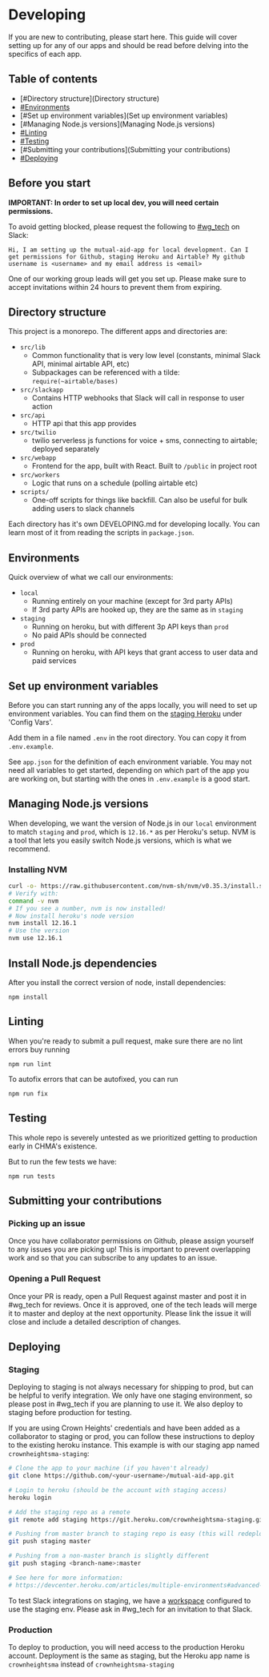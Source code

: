 # Developing
If you are new to contributing, please start here. This guide will cover setting up for any of our apps and should be read before delving into the specifics of each app.

## Table of contents
- [#Directory structure](Directory structure)
- [#Environments](Environments)
- [#Set up environment variables](Set up environment variables)
- [#Managing Node.js versions](Managing Node.js versions)
- [#Linting](Linting)
- [#Testing](Testing)
- [#Submitting your contributions](Submitting your contributions)
- [#Deploying](Deploying)

## Before you start
**IMPORTANT: In order to set up local dev, you will need certain permissions.**

To avoid getting blocked, please request the following to [#wg_tech](https://crownheightsmutualaid.slack.com/archives/C010AUQ6DFD) on Slack:

```
Hi, I am setting up the mutual-aid-app for local development. Can I get permissions for Github, staging Heroku and Airtable? My github username is <username> and my email address is <email>
```

One of our working group leads will get you set up. Please make sure to accept invitations within 24 hours to prevent them from expiring.

## Directory structure
This project is a monorepo. The different apps and directories are:
- `src/lib`
  - Common functionality that is very low level (constants, minimal Slack API, minimal airtable API, etc)
  - Subpackages can be referenced with a tilde: `require(~airtable/bases)`
- `src/slackapp`
  - Contains HTTP webhooks that Slack will call in response to user action
- `src/api`
  - HTTP api that this app provides
- `src/twilio`
  - twilio serverless js functions for voice + sms, connecting to airtable; deployed separately
- `src/webapp`
  - Frontend for the app, built with React. Built to `/public` in project root
- `src/workers`
  - Logic that runs on a schedule (polling airtable etc)
- `scripts/`
  - One-off scripts for things like backfill. Can also be useful for bulk adding users to slack channels

Each directory has it's own DEVELOPING.md for developing locally. You can learn most of it from reading the scripts in `package.json`.

## Environments

Quick overview of what we call our environments:

- `local`
  - Running entirely on your machine (except for 3rd party APIs)
  - If 3rd party APIs are hooked up, they are the same as in `staging`
- `staging`
  - Running on heroku, but with different 3p API keys than `prod`
  - No paid APIs should be connected
- `prod`
  - Running on heroku, with API keys that grant access to user data and paid services


## Set up environment variables

Before you can start running any of the apps locally, you will need to set up environment variables. You can find them on the [staging Heroku](https://dashboard.heroku.com/apps/crownheightsma-staging/settings) under 'Config Vars'.

Add them in a file named `.env` in the root directory. You can copy it from `.env.example`.

See `app.json` for the definition of each environment variable. You may not need all variables to get started, depending on which part of the app you are working on, but starting with the ones in `.env.example` is a good start.

## Managing Node.js versions

When developing, we want the version of Node.js in our `local` environment to match `staging` and `prod`, which is `12.16.*` as per Heroku's setup.
NVM is a tool that lets you easily switch Node.js versions, which is what we recommend.


### Installing NVM

```bash
curl -o- https://raw.githubusercontent.com/nvm-sh/nvm/v0.35.3/install.sh | bash
# Verify with:
command -v nvm
# If you see a number, nvm is now installed!
# Now install heroku's node version
nvm install 12.16.1
# Use the version
nvm use 12.16.1
```

## Install Node.js dependencies

After you install the correct version of node, install dependencies:

```
npm install
```

## Linting

When you're ready to submit a pull request, make sure there are no lint errors buy running

```
npm run lint
```

To autofix errors that can be autofixed, you can run

```
npm run fix
```

## Testing

This whole repo is severely untested as we prioritized getting to production early in CHMA's existence.

But to run the few tests we have:

```
npm run tests
```

## Submitting your contributions

### Picking up an issue
Once you have collaborator permissions on Github, please assign yourself to any issues you are picking up! This is important to prevent overlapping work and so that you can subscribe to any updates to an issue.

### Opening a Pull Request
Once your PR is ready, open a Pull Request against master and post it in #wg_tech for reviews. Once it is approved, one of the tech leads will merge it to master and deploy at the next opportunity.
Please link the issue it will close and include a detailed description of changes.

## Deploying

### Staging
Deploying to staging is not always necessary for shipping to prod, but can be helpful to verify integration. We only have one staging environment,
so please post in #wg_tech if you are planning to use it. We also deploy to staging before production for testing.

If you are using Crown Heights' credentials and have been added as a collaborator to staging or prod, you can follow these instructions to deploy to the
existing heroku instance. This example is with our staging app named `crownheightsma-staging`:

```bash
# Clone the app to your machine (if you haven't already)
git clone https://github.com/<your-username>/mutual-aid-app.git

# Login to heroku (should be the account with staging access)
heroku login

# Add the staging repo as a remote
git remote add staging https://git.heroku.com/crownheightsma-staging.git

# Pushing from master branch to staging repo is easy (this will redeploy staging app)
git push staging master

# Pushing from a non-master branch is slightly different
git push staging <branch-name>:master

# See here for more information:
# https://devcenter.heroku.com/articles/multiple-environments#advanced-linking-local-branches-to-remote-apps
```

To test Slack integrations on staging, we have a [workspace](testcovidslackapp.slack.com
) configured to use the staging env. Please ask in #wg_tech for an invitation to that Slack.

### Production
To deploy to production, you will need access to the production Heroku account. Deployment is the same as staging, but the Heroku app name is `crownheightsma` instead of `crownheightsma-staging`

